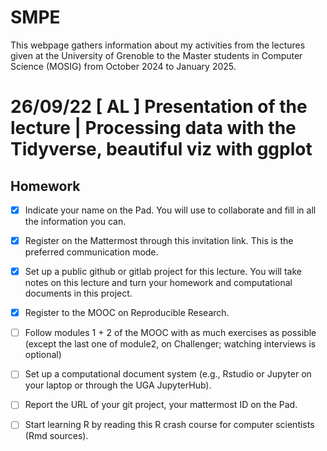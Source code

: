 # SMPE
This webpage gathers information about my activities from the lectures given at the University of Grenoble to the Master students in Computer Science (MOSIG) from October 2024 to January 2025.

# 26/09/22 [ AL ] Presentation of the lecture | Processing data with the Tidyverse, beautiful viz with ggplot

## Homework
- [x] Indicate your name on the Pad. You will use to collaborate and fill in all the information you can.
- [x] Register on the Mattermost through this invitation link. This is the preferred communication mode. 
- [x] Set up a public github or gitlab project for this lecture. You will take notes on this lecture and turn your homework and computational documents in this project.
- [x] Register to the MOOC on Reproducible Research.
- [ ] Follow modules 1 + 2 of the MOOC with as much exercises as possible (except the last one of module2, on Challenger; watching interviews is optional)
- [ ] Set up a computational document system (e.g., Rstudio or Jupyter on your laptop or through the UGA JupyterHub).
- [ ] Report the URL of your git project, your mattermost ID on the Pad.
- [ ] Start learning R by reading this R crash course for computer scientists (Rmd sources).

